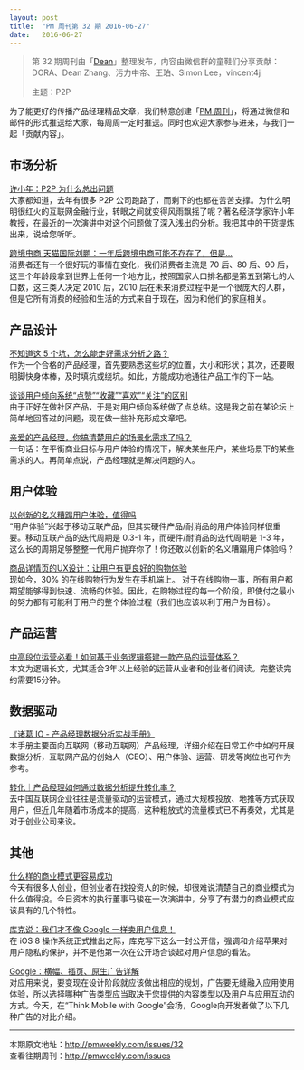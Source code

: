 ```yaml
---
layout: post
title:  "PM 周刊第 32 期 2016-06-27"
date:   2016-06-27
---
```


> 第 32 期周刊由「[Dean](http://pmweekly.com/contributors#dean)」整理发布，内容由微信群的童鞋们分享贡献：DORA、Dean Zhang、污力中帝、王珀、Simon Lee，vincent4j
> 
> 主题：P2P

为了能更好的传播产品经理精品文章，我们特意创建「[PM 周刊](http://pmweekly.com/)」，将通过微信和邮件的形式推送给大家，每周周一定时推送。同时也欢迎大家参与进来，与我们一起「贡献内容」。 

## 市场分析
[许小年：P2P 为什么总出问题](https://mp.weixin.qq.com/s?__biz=MzAxMzc5NDAyMw==&mid=2650509957&idx=1&sn=f4eb0a1a430ee20e7a6de22adbb0584f&scene=1&srcid=0626puOnucMBeoSyzVJqtPkJ&key=77421cf58af4a653ca6413961536e2d3c0ab612262e7c11a7b7b020ef6d3df701eb4ab851b2ea50d1c52c61279ce5d6f&ascene=0&uin=MjExNzY1NDIwMQ%3D%3D&devicetype=iMac+MacBookPro12%2C1+OSX+OSX+10.11.4+build(15E65)&version=11020201&pass_ticket=J7I2ODBfO6PJv7rLOTNYrcpbeDkeE76E9PEyDqMgLK7ZFVE7zrdPs0TItRcPebF3)   
大家都知道，去年有很多 P2P 公司跑路了，而剩下的也都在苦苦支撑。为什么明明很红火的互联网金融行业，转眼之间就变得风雨飘摇了呢？著名经济学家许小年教授，在最近的一次演讲中对这个问题做了深入浅出的分析。我把其中的干货提炼出来，说给您听听。


[跨境电商
天猫国际刘鹏：一年后跨境电商可能不存在了，但是…](http://www.baijingapp.com/article/6487)  
消费者还有一个很好玩的事情在变化，我们消费者主流是 70 后、80 后、90 后，这三个年龄段拿到世界上任何一个地方比，按照国家人口排名都是第五到第七的人口数，这三类人决定 2010 后，2010 后在未来消费过程中是一个很庞大的人群，但是它所有消费的经验和生活的方式来自于现在，因为和他们的家庭相关。

## 产品设计
[不知道这 5 个坑，怎么能走好需求分析之路？](https://mp.weixin.qq.com/s?__biz=MzAxMzc5NDAyMw==&mid=2650509947&idx=1&sn=1265e9bf880fc8e110eb0d485a226e40&scene=1&srcid=0621OnirRfK94p3a8PILVRfo&key=77421cf58af4a65395d81d4a425d78dc99f1a8ca3ec020941d44c445b839416ba5ce1c0e84fe48efb582f551fc523ce3&ascene=0&uin=MjExNzY1NDIwMQ%3D%3D&devicetype=iMac+MacBookPro12%2C1+OSX+OSX+10.11.4+build(15E65)&version=11020201&pass_ticket=J7I2ODBfO6PJv7rLOTNYrcpbeDkeE76E9PEyDqMgLK7ZFVE7zrdPs0TItRcPebF3)  
作为一个合格的产品经理，首先要熟悉这些坑的位置，大小和形状；其次，还要眼明脚快身体棒，及时填坑或绕坑。如此，方能成功地通往产品工作的下一站。


[谈谈用户倾向系统“点赞”“收藏”“喜欢”“关注”的区别](https://mp.weixin.qq.com/s?__biz=MzAxMzc5NDAyMw==&mid=2650509950&idx=1&sn=bd0768c3e79c74cd84eb077dbfeaf3cc&scene=1&srcid=06226Ji5MQOcloaXt9rYWWnw&key=77421cf58af4a653e2d406253cc2572da2d5538cfab5a99b38e1783d06f9a533eeb2ba899f85419e6b9bf4bff1e348ed&ascene=0&uin=MjExNzY1NDIwMQ%3D%3D&devicetype=iMac+MacBookPro12%2C1+OSX+OSX+10.11.4+build(15E65)&version=11020201&pass_ticket=J7I2ODBfO6PJv7rLOTNYrcpbeDkeE76E9PEyDqMgLK7ZFVE7zrdPs0TItRcPebF3)  
由于正好在做社区产品，于是对用户倾向系统做了点总结。这是我之前在某论坛上简单地回答过的问题，现在做一些补充形成文章吧。

[亲爱的产品经理，你搞清楚用户的场景化需求了吗？](https://mp.weixin.qq.com/s?__biz=MzAxMzc5NDAyMw==&mid=2650509956&idx=1&sn=ced6f8c9d67e06feb06b3ce1c5931053&scene=1&srcid=0624kJM5AMWwkVNQ0kpElRdx&key=77421cf58af4a653ad07ffbc9d01aa7afde1abcb9a137918620f5e057c960c64f74834a53f450790399397e31cf9c3c0&ascene=0&uin=MjExNzY1NDIwMQ%3D%3D&devicetype=iMac+MacBookPro12%2C1+OSX+OSX+10.11.4+build(15E65)&version=11020201&pass_ticket=J7I2ODBfO6PJv7rLOTNYrcpbeDkeE76E9PEyDqMgLK7ZFVE7zrdPs0TItRcPebF3)  
一句话：在平衡商业目标与用户体验的情况下，解决某些用户，某些场景下的某些需求的人。再简单点说，产品经理就是解决问题的人。

## 用户体验
[以创新的名义糟蹋用户体验，值得吗](https://mp.weixin.qq.com/s?__biz=MjM5NTQ5MjIyMA==&mid=2654537158&idx=1&sn=fffe89470bf5934086214421deb9a85d&scene=1&srcid=0622hbUjzt9iUaZEob2wETBn&key=77421cf58af4a653cae7aa7bff2cf92cfd89a93fa6f83369467dfe5ec580f9bc8654c0e19128c5f8cdf4991a9c35d434&ascene=0&uin=MjExNzY1NDIwMQ%3D%3D&devicetype=iMac+MacBookPro12%2C1+OSX+OSX+10.11.4+build(15E65)&version=11020201&pass_ticket=J7I2ODBfO6PJv7rLOTNYrcpbeDkeE76E9PEyDqMgLK7ZFVE7zrdPs0TItRcPebF3)  
“用户体验”兴起于移动互联产品，但其实硬件产品/耐消品的用户体验同样很重要。移动互联产品的迭代周期是 0.3-1 年，而硬件/耐消品的迭代周期是 1-3 年，这么长的周期足够整整一代用户抛弃你了！你还敢以创新的名义糟蹋用户体验吗？

[商品详情页的UX设计：让用户有更良好的购物体验](https://mp.weixin.qq.com/s?__biz=MjM5NjA3ODI3Ng==&mid=2649828306&idx=1&sn=924b43899df54c92ed9d8b9a1b4cebc9&scene=1&srcid=0622zBMr0aeLjWVeahgRgwqo&key=77421cf58af4a653cc7cdf22d6824f8a2457eb1acb96cae062dc2b85a4ad4e3f9219a82c516cdc3fe2b00eed0eafb333&ascene=0&uin=MjExNzY1NDIwMQ%3D%3D&devicetype=iMac+MacBookPro12%2C1+OSX+OSX+10.11.4+build(15E65)&version=11020201&pass_ticket=J7I2ODBfO6PJv7rLOTNYrcpbeDkeE76E9PEyDqMgLK7ZFVE7zrdPs0TItRcPebF3)  
现如今，30% 的在线购物行为发生在手机端上。 对于在线购物一事，所有用户都期望能够得到快速、流畅的体验。因此，在购物过程的每一个阶段，即使付之最小的努力都有可能利于用户的整个体验过程（我们也应该以利于用户为目标）。

## 产品运营
[中高段位运营必看！如何基于业务逻辑搭建一款产品的运营体系？](https://mp.weixin.qq.com/s?__biz=MjM5NDUyOTAwOA==&mid=2652911715&idx=1&sn=9be96513337a38e6e7207735fe3bfc70&scene=1&srcid=0621kPdNP8ATupWnQCv4Ptn0&key=77421cf58af4a653b3ad4a8f559fb3ace9c8e4f10bde831c175f59e7f838e2be886cac4545e009e91f52a98d52e85977&ascene=0&uin=MjExNzY1NDIwMQ%3D%3D&devicetype=iMac+MacBookPro12%2C1+OSX+OSX+10.11.4+build(15E65)&version=11020201&pass_ticket=J7I2ODBfO6PJv7rLOTNYrcpbeDkeE76E9PEyDqMgLK7ZFVE7zrdPs0TItRcPebF3)  
本文为逻辑长文，尤其适合3年以上经验的运营从业者和创业者们阅读。完整读完约需要15分钟。

## 数据驱动 
[《诸葛 IO - 产品经理数据分析实战手册》](https://zhugeio.com/solutions/product/index.html?from=singlemessage&isappinstalled=0)  
本手册主要面向互联网（移动互联网）产品经理，详细介绍在日常工作中如何开展数据分析，互联网产品的创始人（CEO）、用户体验、运营、研发等岗位也可作为参考。   

[转化｜产品经理如何通过数据分析提升转化率？](https://mp.weixin.qq.com/s?__biz=MzI2MTAxOTk5OQ==&mid=2650940938&idx=1&sn=c3e38913f1c414489329df4054897b3b&scene=1&srcid=0623EaHahPdJvUePJjwnXRA0&key=77421cf58af4a653cd37b0bb8e9b6b7c5f27797080c8a0320e42f635cb733a58a9e34fa993abb21391967d8d58a787e8&ascene=0&uin=MjExNzY1NDIwMQ%3D%3D&devicetype=iMac+MacBookPro12%2C1+OSX+OSX+10.11.4+build(15E65)&version=11020201&pass_ticket=J7I2ODBfO6PJv7rLOTNYrcpbeDkeE76E9PEyDqMgLK7ZFVE7zrdPs0TItRcPebF3)  
去中国互联网企业往往是流量驱动的运营模式，通过大规模投放、地推等方式获取用户，但近几年随着市场成本的提高，这种粗放式的流量模式已不再奏效，尤其是对于创业公司来说。   

## 其他
[什么样的商业模式更容易成功](https://mp.weixin.qq.com/s?__biz=MzAxMzc5NDAyMw==&mid=2650509940&idx=1&sn=ad69217101a63d309aa187f317666f7c&scene=1&srcid=0627PIXvhbzazV3N4RlUsoBY&key=77421cf58af4a653dad6e9a7a4ed1ae459a20430a5c7d3f955abd9d8d7805a61c7bbfbf308fe378926e69be18e9fbea3&ascene=0&uin=MjExNzY1NDIwMQ%3D%3D&devicetype=iMac+MacBookPro12%2C1+OSX+OSX+10.11.4+build(15E65)&version=11020201&pass_ticket=J7I2ODBfO6PJv7rLOTNYrcpbeDkeE76E9PEyDqMgLK7ZFVE7zrdPs0TItRcPebF3)  
今天有很多人创业，但创业者在找投资人的时候，却很难说清楚自己的商业模式为什么值得投。今日资本的执行董事马骏在一次演讲中，分享了有潜力的商业模式应该具有的几个特性。

[库克说：我们才不像 Google 一样卖用户信息！](http://www.qdaily.com/articles/2470.html?from=singlemessage&isappinstalled=0)  
在 iOS 8 操作系统正式推出之际，库克写下这么一封公开信，强调和介绍苹果对用户隐私的保护，并不是他第一次在公开场合谈起对用户信息的看法。

[Google：横幅、插页、原生广告详解](http://www.baijingapp.com/m/article/1418?from=singlemessage&isappinstalled=0)  
对应用来说，要变现在设计阶段就应该做出相应的规划，广告要无缝融入应用使用体验，所以选择哪种广告类型应当取决于您提供的内容类型以及用户与应用互动的方式。今天，在“Think Mobile with Google”会场，Google向开发者做了以下几种广告的对比介绍。  

---
本期原文地址：<http://pmweekly.com/issues/32>     
查看往期周刊：<http://pmweekly.com/issues>     